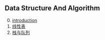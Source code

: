 ## Data Structure And Algorithm

0. [introduction](0/readme.md)
1. [线性表](1/readme.md)
2. [栈与队列](2/readme.md)
